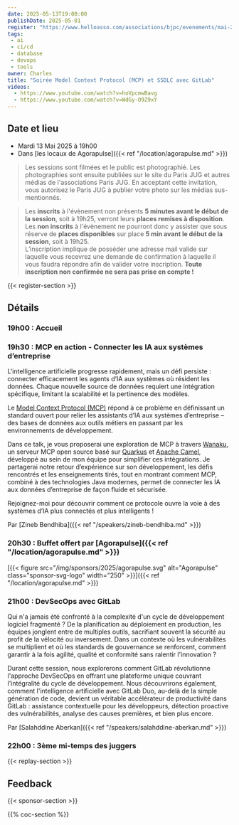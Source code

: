```yaml
---
date: 2025-05-13T19:00:00
publishDate: 2025-05-01
register: "https://www.helloasso.com/associations/bjpc/evenements/mai-2025"
tags:
 - ai
 - ci/cd
 - database
 - devops
 - tools
owner: Charles
title: "Soirée Model Context Protocol (MCP) et SSDLC avec GitLab"
videos:
  - https://www.youtube.com/watch?v=hoVpcmwBavg
  - https://www.youtube.com/watch?v=WdGy-O9Z9xY
---
```


## Date et lieu

* Mardi 13 Mai 2025 à 19h00
* Dans [les locaux de Agorapulse]({{< ref "/location/agorapulse.md" >}})

> Les sessions sont filmées et le public est photographié.
Les photographies sont ensuite publiées sur le site du Paris JUG et autres médias de l'associations Paris JUG.
En acceptant cette invitation, vous autorisez le Paris JUG à publier votre photo sur les médias sus-mentionnés.

> Les **inscrits** à l'évènement non présents **5 minutes avant le début de la session**, soit à 19h25, verront leurs **places remises à disposition**.  
Les **non inscrits** à l'évènement ne pourront donc y assister que sous réserve de **places disponibles** sur place **5 min avant le début de la session**, soit à 19h25.  
L’inscription implique de posséder une adresse mail valide sur laquelle vous recevrez une demande de confirmation à laquelle il vous faudra répondre afin de valider votre inscription.
**Toute inscription non confirmée ne sera pas prise en compte !**

{{< register-section >}}

## Détails

### 19h00 : Accueil

### 19h30 : MCP en action - Connecter les IA aux systèmes d’entreprise

L'intelligence artificielle progresse rapidement, mais un défi persiste : connecter efficacement les agents d’IA aux systèmes où résident les données.
Chaque nouvelle source de données requiert une intégration spécifique, limitant la scalabilité et la pertinence des modèles.

Le [Model Context Protocol (MCP)](https://docs.anthropic.com/en/docs/agents-and-tools/mcp) répond à ce problème en définissant un standard ouvert pour relier les assistants d’IA aux systèmes d’entreprise – des bases de données aux outils métiers en passant par les environnements de développement.

Dans ce talk, je vous proposerai une exploration de MCP à travers [Wanaku](https://www.wanaku.ai/), un serveur MCP open source basé sur [Quarkus](https://quarkus.io/) et [Apache Camel](https://camel.apache.org/), développé au sein de mon équipe pour simplifier ces intégrations.
Je partagerai notre retour d’expérience sur son développement, les défis rencontrés et les enseignements tirés, tout en montrant comment MCP, combiné à des technologies Java modernes, permet de connecter les IA aux données d’entreprise de façon fluide et sécurisée.

Rejoignez-moi pour découvrir comment ce protocole ouvre la voie à des systèmes d’IA plus connectés et plus intelligents !

Par [Zineb Bendhiba]({{< ref "/speakers/zineb-bendhiba.md" >}})

### 20h30 : Buffet offert par [Agorapulse]({{< ref "/location/agorapulse.md" >}})

[{{< figure src="/img/sponsors/2025/agorapulse.svg" alt="Agorapulse" class="sponsor-svg-logo" width="250" >}}]({{< ref "/location/agorapulse.md" >}}) 

### 21h00 : DevSecOps avec GitLab

Qui n'a jamais été confronté à la complexité d'un cycle de développement logiciel fragmenté ?
De la planification au déploiement en production, les équipes jonglent entre de multiples outils, sacrifiant souvent la sécurité au profit de la vélocité ou inversement.
Dans un contexte où les vulnérabilités se multiplient et où les standards de gouvernance se renforcent, comment garantir à la fois agilité, qualité et conformité sans ralentir l'innovation ?

Durant cette session, nous explorerons comment GitLab révolutionne l'approche DevSecOps en offrant une plateforme unique couvrant l'intégralité du cycle de développement.
Nous découvrirons également, comment l'intelligence artificielle avec GitLab Duo, au-delà de la simple génération de code, devient un véritable accélérateur de productivité dans GitLab : assistance contextuelle pour les développeurs, détection proactive des vulnérabilités, analyse des causes premières, et bien plus encore. 

Par [Salahddine Aberkan]({{< ref "/speakers/salahddine-aberkan.md" >}})

### 22h00 : 3ème mi-temps des juggers

{{< replay-section >}}

## Feedback

{{< sponsor-section >}}

{{% coc-section %}}
